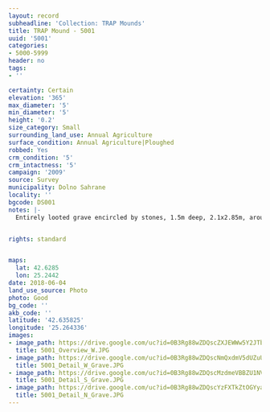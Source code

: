 ```yaml
---
layout: record
subheadline: 'Collection: TRAP Mounds'
title: TRAP Mound - 5001
uuid: '5001'
categories:
- 5000-5999
header: no
tags:
- ''

certainty: Certain
elevation: '365'
max_diameter: '5'
min_diameter: '5'
height: '0.2'
size_category: Small
surrounding_land_use: Annual Agriculture
surface_condition: Annual Agriculture|Ploughed
robbed: Yes
crm_condition: '5'
crm_intactness: '5'
campaign: '2009'
source: Survey
municipality: Dolno Sahrane
locality: ''
bgcode: DS001
notes: |-
  Entirely looted grave encircled by stones, 1.5m deep, 2.1x2.85m, around the grave several large stones (ca 15 m circle around), soil from grave around.


rights: standard


maps:
  lat: 42.6285
  lon: 25.2442
date: 2018-06-04
land_use_source: Photo
photo: Good
bg_code: ''
akb_code: ''
latitude: '42.635825'
longitude: '25.264336'
images:
- image_path: https://drive.google.com/uc?id=0B3Rg88wZDQscZXJEWWw5Y2JTbGM
  title: 5001_Overview_W.JPG
- image_path: https://drive.google.com/uc?id=0B3Rg88wZDQscNmQxdmV5dUZuUmc
  title: 5001_Detail_W_Grave.JPG
- image_path: https://drive.google.com/uc?id=0B3Rg88wZDQscMzdmeVBBZU1NVmc
  title: 5001_Detail_S_Grave.JPG
- image_path: https://drive.google.com/uc?id=0B3Rg88wZDQscYzFXTkZtOGYyalE
  title: 5001_Detail_N_Grave.JPG
---
```

